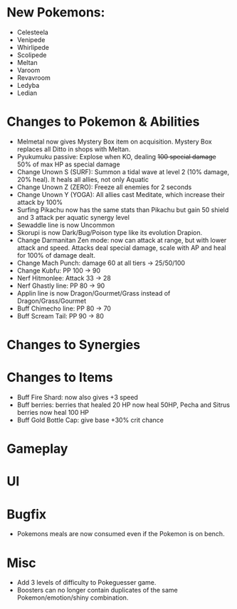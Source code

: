 # New Pokemons:

- Celesteela
- Venipede
- Whirlipede
- Scolipede
- Meltan
- Varoom
- Revavroom
- Ledyba
- Ledian

# Changes to Pokemon & Abilities

- Melmetal now gives Mystery Box item on acquisition. Mystery Box replaces all Ditto in shops with Meltan.
- Pyukumuku passive: Explose when KO, dealing ~~100 special damage~~ 50% of max HP as special damage
- Change Unown S (SURF): Summon a tidal wave at level 2 (10% damage, 20% heal). It heals all allies, not only Aquatic
- Change Unown Z (ZERO): Freeze all enemies for 2 seconds
- Change Unown Y (YOGA): All allies cast Meditate, which increase their attack by 100%
- Surfing Pikachu now has the same stats than Pikachu but gain 50 shield and 3 attack per aquatic synergy level
- Sewaddle line is now Uncommon
- Skorupi is now Dark/Bug/Poison type like its evolution Drapion.
- Change Darmanitan Zen mode: now can attack at range, but with lower attack and speed. Attacks deal special damage, scale with AP and heal for 100% of damage dealt.
- Change Mach Punch: damage 60 at all tiers → 25/50/100
- Change Kubfu: PP 100 → 90
- Nerf Hitmonlee: Attack 33 → 28
- Nerf Ghastly line: PP 80 → 90
- Applin line is now Dragon/Gourmet/Grass instead of Dragon/Grass/Gourmet
- Buff Chimecho line: PP 80 → 70
- Buff Scream Tail: PP 90 → 80

# Changes to Synergies

# Changes to Items

- Buff Fire Shard: now also gives +3 speed
- Buff berries: berries that healed 20 HP now heal 50HP, Pecha and Sitrus berries now heal 100 HP
- Buff Gold Bottle Cap: give base +30% crit chance

# Gameplay

# UI

# Bugfix

- Pokemons meals are now consumed even if the Pokemon is on bench.

# Misc

- Add 3 levels of difficulty to Pokeguesser game.
- Boosters can no longer contain duplicates of the same Pokemon/emotion/shiny combination.
